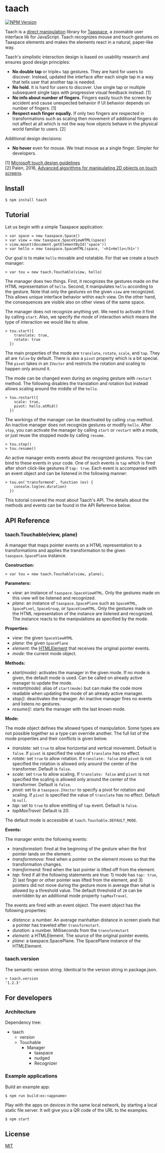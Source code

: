 # taach

[![NPM Version](https://badge.fury.io/js/taach.svg)](https://www.npmjs.com/package/taach)

Taach is a [direct manipulation](https://www.nngroup.com/articles/direct-manipulation/) library for [Taaspace](https://github.com/taataa/taaspace), a zoomable user interface lib for JavaScript. Taach recognizes mouse and touch gestures on Taaspace elements and makes the elements react in a natural, paper-like way.

Taach's simplistic interaction design is based on usability research and ensures good design principles:
- **No double tap** or triple+ tap gestures. They are hard for users to discover. Instead, updated the interface after each single tap in a way that tells user that another tap is needed.
- **No hold.** It is hard for users to discover. Use single tap or multiple subsequent single taps with progressive visual feedback instead. [1]
- **No info about number of fingers.** Fingers easily touch the screen by accident and cause unexpected behavior if UI behavior depends on number of fingers. [1]
- **Respect each finger equally.** If only two fingers are respected in transformations such as scaling then movement of additional fingers do not affect at all which is not the way how objects behave in the physical world familiar to users. [2]

Additional design decisions:
- **No hover** even for mouse. We treat mouse as a single finger. Simpler for developers.

[1] [Microsoft touch design guidelines](https://msdn.microsoft.com/en-us/windows/uwp/input-and-devices/guidelines-for-user-interaction)<br />
[2] Palen, 2016, [Advanced algorithms for manipulating 2D objects on touch screens](http://dspace.cc.tut.fi/dpub/handle/123456789/24173).



## Install

    $ npm install taach


## Tutorial

Let us begin with a simple Taaspace application:

    > var space = new taaspace.Space()
    > var view = new taaspace.SpaceViewHTML(space)
    > view.mount(document.getElementById('space'))
    > var hello = new taaspace.SpaceHTML(space, '<h1>Hello</h1>')

Our goal is to make `hello` movable and rotatable. For that we create a touch manager:

    > var tou = new taach.Touchable(view, hello)

The manager does two things. First, it recognizes the gestures made on the HTML representation of `hello`. Second, it manipulates `hello` according to the gesture. Note that only the gestures on the given `view` are recognized. This allows unique interface behavior within each view. On the other hand, the consequences are visible also on other views of the same space.

The manager does not recognize anything yet. We need to activate it first by calling `start`. Also, we specify *the mode* of interaction which means the type of interaction we would like to allow.

    > tou.start({
        translate: true,
        rotate: true
      })

The main properties of the mode are `translate`, `rotate`, `scale`, and `tap`. They all are `false` by default. There is also a `pivot` property which is a bit special. The `pivot` takes in an `IVector` and restricts the rotation and scaling to happen only around it.

The mode can be changed even during an ongoing gesture with `restart` method. The following disables the translation and rotation but instead allows scaling around the middle of the `hello`.

    > tou.restart({
        scale: true,
        pivot: hello.atMid()
      })

The workings of the manager can be deactivated by calling `stop` method. An inactive manager does not recognize gestures or modify `hello`. After `stop`, you can activate the manager by calling `start` or `restart` with a mode, or just reuse the stopped mode by calling `resume`.

    > tou.stop()
    > tou.resume()

An active manager emits events about the recognized gestures. You can bind to these events in your code. One of such events is `tap` which is fired after short click-like gestures if `tap: true`. Each event is accompanied with an event object and can be listened in the following manner:

    > tou.on('transformend', function (ev) {
        console.log(ev.duration)
      })

This tutorial covered the most about Taach's API. The details about the methods and events can be found in the API Reference below.



## API Reference

### taach.Touchable(view, plane)

A manager that maps pointer events on a HTML representation to a transformations and applies the transformation to the given `taaspace.SpacePlane` instance.

**Construction:**

    > var tou = new taach.Touchable(view, plane);

**Parameters:**

- *view:* an instance of `taaspace.SpaceViewHTML`. Only the gestures made on this view will be listened and recognized.
- *plane:* an instance of `taaspace.SpacePlane` such as `SpaceHTML`, `SpacePixel`, `SpaceGroup`, or `SpaceViewHTML`. Only the gestures made on the HTML representation of the instance are listened and recognized. The instance reacts to the manipulations as specified by the mode.

**Properties:**

- *view:* the given `SpaceViewHTML`
- *plane:* the given `SpacePlane`
- *element:* the [HTMLElement](https://developer.mozilla.org/en/docs/Web/API/HTMLElement) that receives the original pointer events.
- *mode:* the current mode object.

**Methods:**

- *start(mode):* activates the manager in the given mode. If no mode is given, the default mode is used. Can be called on already active manager to update the mode.
- *restart(mode):* alias of `start(mode)` but can make the code more readable when updating the mode of an already active manager.
- *stop():* deactivates the manager. An inactive manager fires no events and listens no gestures.
- *resume():* starts the manager with the last known mode.

**Mode:**

The mode object defines the allowed types of manipulation. Some types are not possible together so a type can override another. The full list of the mode properties and their conflicts is given below.

- *translate:* set `true` to allow horizontal and vertical movement. Default is `false`. If `pivot` is specified the value of `translate` has no effect.
- *rotate:* set `true` to allow rotation. If `translate: false` and `pivot` is not specified the rotation is allowed only around the center of the transformer. Default is `false`.
- *scale:* set `true` to allow scaling. If `translate: false` and `pivot` is not specified the scaling is allowed only around the center of the transformer. Default is `false`.
- *pivot:* set to a `taaspace.IVector` to specify a pivot for rotation and scaling. If `pivot` is specified the value of `translate` has no effect. Default is `null`.
- *tap:* set to `true` to allow emitting of `tap` event. Default is `false`.
- *tapMaxTravel:*  Default is 20.

The default mode is accessible at `taach.Touchable.DEFAULT_MODE`.

**Events:**

The manager emits the following events:

- *transformstart:* fired at the beginning of the gesture when the first pointer lands on the element.
- *transformmove:* fired when a pointer on the element moves so that the transformation changes.
- *transformend:* fired when the last pointer is lifted off from the element.
- *tap:* fired if all the following statements are true: 1) mode has `tap: true`, 2) last finger or other pointer was lifted from the element, and 3) pointers did not move during the gesture more in average than what is allowed by a threshold value. The default threshold of `20` can be overridden by an additional mode property `tapMaxTravel`.

The events are fired with an event object. The event object has the following properties:

- *distance:* a number. An average manhattan distance in screen pixels that a pointer has traveled after `transformstart`.
- *duration:* a number. Milliseconds from the `transformstart`
- *element:* a HTMLElement. The source of the original pointer events.
- *plane:* a taaspace.SpacePlane. The SpacePlane instance of the HTMLElement.

### taach.version

The semantic version string. Identical to the version string in package.json.

    > taach.version
    '1.2.3'


## For developers

### Architecture

Dependency tree:

- taach
  - version
  - Touchable
    - Manager
      - taaspace
      - nudged
      - Recognizer


### Example applications

Build an example app:

    $ npm run build:ex:<appname>

Play with the apps on devices in the same local network, by starting a local static file server. It will give you a QR code of the URL to the examples.

    $ npm start

## License

[MIT](LICENSE)

